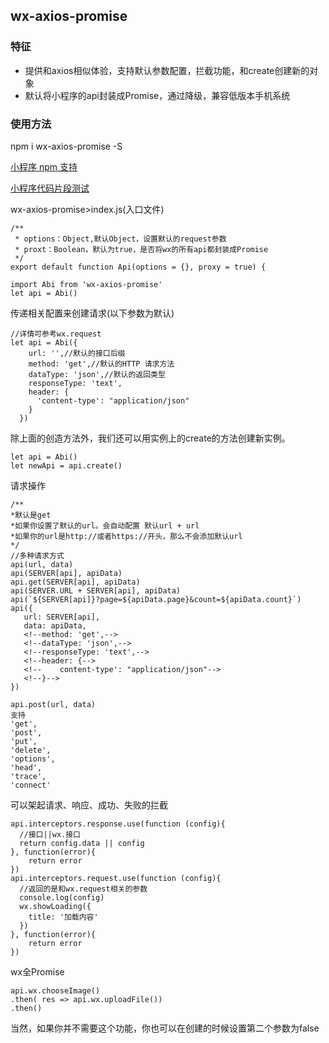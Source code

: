 ## wx-axios-promise
### 特征
* 提供和axios相似体验，支持默认参数配置，拦截功能，和create创建新的对象
* 默认将小程序的api封装成Promise，通过降级，兼容低版本手机系统
### 使用方法
npm i wx-axios-promise -S

[小程序 npm 支持](https://developers.weixin.qq.com/miniprogram/dev/devtools/npm.html?search-key=npm)

[小程序代码片段测试](https://developers.weixin.qq.com/s/gMCSfImN7w6X)

wx-axios-promise>index.js(入口文件)
```
/**
 * options：Object,默认Object，设置默认的request参数
 * proxt：Boolean，默认为true，是否将wx的所有api都封装成Promise
 */
export default function Api(options = {}, proxy = true) {
```

```
import Abi from 'wx-axios-promise'
let api = Abi()
```
传递相关配置来创建请求(以下参数为默认)
```
//详情可参考wx.request
let api = Abi({
    url: '',//默认的接口后缀
    method: 'get',//默认的HTTP 请求方法
    dataType: 'json',//默认的返回类型
    responseType: 'text',
    header: {
      'content-type': "application/json"
    }
  })
```
除上面的创造方法外，我们还可以用实例上的create的方法创建新实例。
```
let api = Abi()
let newApi = api.create()
```
请求操作
```
/**
*默认是get
*如果你设置了默认的url。会自动配置 默认url + url
*如果你的url是http://或者https://开头，那么不会添加默认url
*/
//多种请求方式
api(url, data)
api(SERVER[api], apiData)
api.get(SERVER[api], apiData)
api(SERVER.URL + SERVER[api], apiData)
api(`${SERVER[api]}?page=${apiData.page}&count=${apiData.count}`)
api({
   url: SERVER[api],
   data: apiData,
   <!--method: 'get',-->
   <!--dataType: 'json',-->
   <!--responseType: 'text',-->
   <!--header: {-->
   <!--    content-type': "application/json"-->
   <!--}-->
})

api.post(url, data)
支持
'get',
'post',
'put',
'delete',
'options',
'head',
'trace',
'connect'
```
可以架起请求、响应、成功、失败的拦截
```
api.interceptors.response.use(function (config){
  //接口||wx.接口
  return config.data || config
}, function(error){
    return error
})
api.interceptors.request.use(function (config){
  //返回的是和wx.request相关的参数
  console.log(config)
  wx.showLoading({
    title: '加载内容'
  })
}, function(error){
    return error
})
```
wx全Promise
```
api.wx.chooseImage()
.then( res => api.wx.uploadFile())
.then()
```
当然，如果你并不需要这个功能，你也可以在创建的时候设置第二个参数为false
